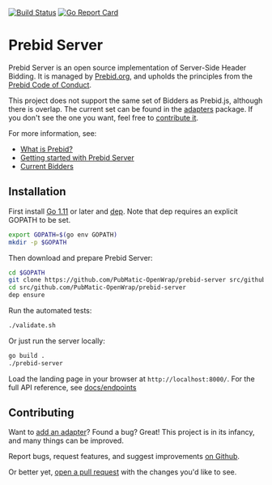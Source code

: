 [![Build Status](https://travis-ci.org/prebid/prebid-server.svg?branch=master)](https://travis-ci.org/prebid/prebid-server)
[![Go Report Card](https://goreportcard.com/badge/github.com/PubMatic-OpenWrap/prebid-server?style=flat-square)](https://goreportcard.com/report/github.com/PubMatic-OpenWrap/prebid-server)

# Prebid Server

Prebid Server is an open source implementation of Server-Side Header Bidding.
It is managed by [Prebid.org](http://prebid.org/overview/what-is-prebid-org.html),
and upholds the principles from the [Prebid Code of Conduct](http://prebid.org/wrapper_code_of_conduct.html).

This project does not support the same set of Bidders as Prebid.js, although there is overlap.
The current set can be found in the [adapters](./adapters) package. If you don't see the one you want, feel free to [contribute it](docs/developers/add-new-bidder.md).

For more information, see:

- [What is Prebid?](http://prebid.org/overview/intro.html)
- [Getting started with Prebid Server](http://prebid.org/dev-docs/get-started-with-prebid-server.html)
- [Current Bidders](http://prebid.org/dev-docs/prebid-server-bidders.html)

## Installation

First install [Go 1.11](https://golang.org/doc/install) or later and [dep](https://golang.github.io/dep/docs/installation.html). Note that dep requires an explicit GOPATH to be set.

```bash
export GOPATH=$(go env GOPATH)
mkdir -p $GOPATH
```

Then download and prepare Prebid Server:

```bash
cd $GOPATH
git clone https://github.com/PubMatic-OpenWrap/prebid-server src/github.com/PubMatic-OpenWrap/prebid-server
cd src/github.com/PubMatic-OpenWrap/prebid-server
dep ensure
```

Run the automated tests:

```bash
./validate.sh
```

Or just run the server locally:

```bash
go build .
./prebid-server
```

Load the landing page in your browser at `http://localhost:8000/`.
For the full API reference, see [docs/endpoints](docs/endpoints)


## Contributing

Want to [add an adapter](docs/developers/add-new-bidder.md)? Found a bug? Great!
This project is in its infancy, and many things can be improved.


Report bugs, request features, and suggest improvements [on Github](https://github.com/PubMatic-OpenWrap/prebid-server/issues).

Or better yet, [open a pull request](https://github.com/PubMatic-OpenWrap/prebid-server/compare) with the changes you'd like to see.
